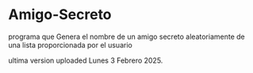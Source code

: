 # Amigo-Secreto
programa que Genera el nombre de un amigo secreto aleatoriamente de una lista proporcionada por el usuario

ultima version uploaded  Lunes 3 Febrero 2025. 
